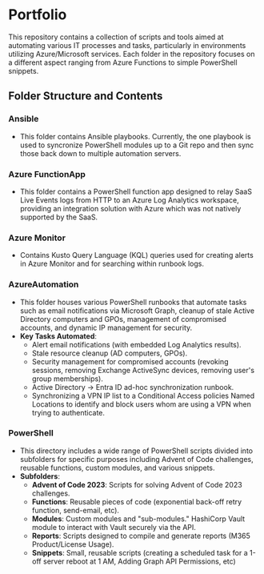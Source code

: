 # Portfolio

This repository contains a collection of scripts and tools aimed at automating various IT processes and tasks, particularly in environments utilizing Azure/Microsoft services. Each folder in the repository focuses on a different aspect ranging from Azure Functions to simple PowerShell snippets.

## Folder Structure and Contents

### Ansible

- This folder contains Ansible playbooks. Currently, the one playbook is used to syncronize PowerShell modules up to a Git repo and then sync those back down to multiple automation servers.


### Azure FunctionApp

- This folder contains a PowerShell function app designed to relay SaaS Live Events logs from HTTP to an Azure Log Analytics workspace, providing an integration solution with Azure which was not natively supported by the SaaS.

### Azure Monitor

- Contains Kusto Query Language (KQL) queries used for creating alerts in Azure Monitor and for searching within runbook logs.

### AzureAutomation

- This folder houses various PowerShell runbooks that automate tasks such as email notifications via Microsoft Graph, cleanup of stale Active Directory computers and GPOs, management of compromised accounts, and dynamic IP management for security.
- **Key Tasks Automated**:
  - Alert email notifications (with embedded Log Analytics results).
  - Stale resource cleanup (AD computers, GPOs).
  - Security management for compromised accounts (revoking sessions, removing Exchange ActiveSync devices, removing user's group memberships).
  - Active Directory -> Entra ID ad-hoc synchronization runbook.
  - Synchronizing a VPN IP list to a Conditional Access policies Named Locations to identify and block users whom are using a VPN when trying to authenticate.

### PowerShell

- This directory includes a wide range of PowerShell scripts divided into subfolders for specific purposes including Advent of Code challenges, reusable functions, custom modules, and various snippets.
- **Subfolders**:
  - **Advent of Code 2023**: Scripts for solving Advent of Code 2023 challenges.
  - **Functions**: Reusable pieces of code (exponential back-off retry function, send-email, etc).
  - **Modules**: Custom modules and "sub-modules." HashiCorp Vault module to interact with Vault securely via the API.
  - **Reports**: Scripts designed to compile and generate reports (M365 Product/License Usage).
  - **Snippets**: Small, reusable scripts (creating a scheduled task for a 1-off server reboot at 1 AM, Adding Graph API Permissions, etc)
